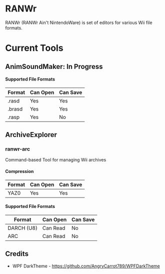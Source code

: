# RANWr 
 RANWr (RANWr Ain't NintendoWare) is set of editors for various Wii file formats.
 
# Current Tools
## AnimSoundMaker: In Progress
#### Supported File Formats
| Format | Can Open | Can Save |
|--------|----------|----------|
| .rasd  | Yes      | Yes      |
| .brasd | Yes      | Yes      |
| .rasp  | Yes       | No       |

## ArchiveExplorer
### ranwr-arc
Command-based Tool for managing Wii archives
#### Compression
| Format | Can Open | Can Save |
|--------|----------|----------|
| YAZ0   | Yes      | Yes      |
#### Supported File Formats
| Format | Can Open | Can Save |
|--------|----------|----------|
| DARCH (U8) | Can Read | No     |
| ARC | Can Read | No |


## Credits
* WPF DarkTheme - https://github.com/AngryCarrot789/WPFDarkTheme
